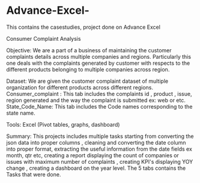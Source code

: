 # Advance-Excel-
This contains the casestudies, project done on Advance Excel


Consumer Complaint Analysis 

Objective:
We are a part of a business of maintaining the customer complaints details across multiple companies and regions. Particularly this one deals with the complaints generated by customer with respects to the different products belonging to multiple companies across region. 

Dataset:
We are given the customer complaint dataset of multiple organization for different products across different regions. 
Consumer_complaint : This tab includes the complaints id , product , issue, region generated and the way the complaint is submitted ex: web or etc.
State_Code_Name: This tab includes the Code names corresponding to the state name. 

Tools:
Excel (Pivot tables, graphs, dashboard)

Summary:
This projects includes multiple tasks starting from converting the json data into proper columns , cleaning and converting the date column into proper format, extracting the useful information from the date fields ex month, qtr etc, creating a report displaying the count of companies or issues with maximum number of complaints  , creating KPI's displaying YOY change , creating a dashboard on the year level. 
The 5 tabs contains the Tasks that were done. 
